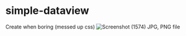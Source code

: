 # simple-dataview
Create when boring (messed up css)
![Screenshot (1574)](https://github.com/user-attachments/assets/d1d8f5f2-688f-4ed8-8dd1-e9a48b357b26)
JPG, PNG file
